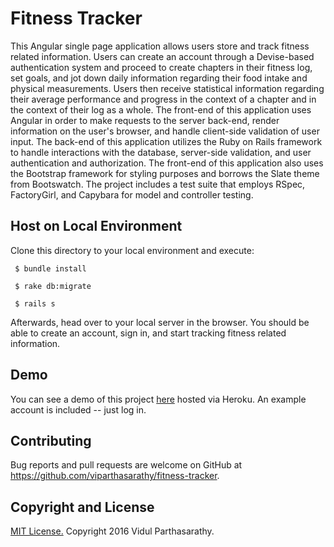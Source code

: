 # Fitness Tracker
  This Angular single page application allows users store and track fitness related information. Users can create an account through a Devise-based authentication system and proceed to create chapters in their fitness log, set goals, and jot down daily information regarding their food intake and physical measurements. Users then receive statistical information regarding their average performance and progress in the context of a chapter and in the context of their log as a whole. The front-end of this application uses Angular in order to make requests to the server back-end, render information on the user's browser, and handle client-side validation of user input. The back-end of this application utilizes the Ruby on Rails framework to handle interactions with the database, server-side validation, and user authentication and authorization. The front-end of this application also uses the Bootstrap framework for styling purposes and borrows the Slate theme from Bootswatch. The project includes a test suite that employs RSpec, FactoryGirl, and Capybara for model and controller testing.

## Host on Local Environment
Clone this directory to your local environment and execute:
```
 $ bundle install

 $ rake db:migrate

 $ rails s
```

Afterwards, head over to your local server in the browser. You should be able to create an account, sign in, and start tracking fitness related information.

## Demo

You can see a demo of this project [here](https://my-fitness-tracker.herokuapp.com/) hosted via Heroku. An example account is included -- just log in.

## Contributing

Bug reports and pull requests are welcome on GitHub at https://github.com/viparthasarathy/fitness-tracker.


## Copyright and License

[MIT License.](https://github.com/viparthasarathy/fitness-tracker/blob/master/LICENSE.md) Copyright 2016 Vidul Parthasarathy.

